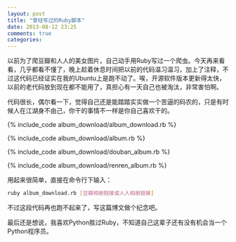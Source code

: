 ```yaml
---
layout: post
title: "曾经写过的Ruby脚本"
date: 2013-08-12 23:25
comments: true
categories: 
---
```

以前为了爬豆瓣和人人的美女图片，自己动手用Ruby写过一个爬虫。今天再来看看，几乎都看不懂了，晚上趁着休息时间把以前的代码温习温习，加上了注释，不过这代码已经证实在我的Ubuntu上是跑不动了。唉，开源软件版本更新得太快，以前的老代码放到现在都不能用了，真担心有一天自己也被淘汰，非常害怕啊。

代码很长，偶尔看一下，觉得自己还是能踏踏实实做一个苦逼的码农的，只是有时候人在江湖身不由己，你干的事情不一样是你自己喜欢干的。

<!-- more -->

{% include_code album_download/album_download.rb %}

{% include_code album_download/album.rb %}

{% include_code album_download/douban_album.rb %}

{% include_code album_download/renren_album.rb %}

用起来很简单，直接在命令行下输入：

``` bash
ruby album_download.rb [豆瓣相册链接或人人相册链接]
```

不过这段代码再也跑不起来了，写这篇博文做个纪念吧。

最后还是想说，我喜欢Python胜过Ruby，不知道自己这辈子还有没有机会当一个Python程序员。